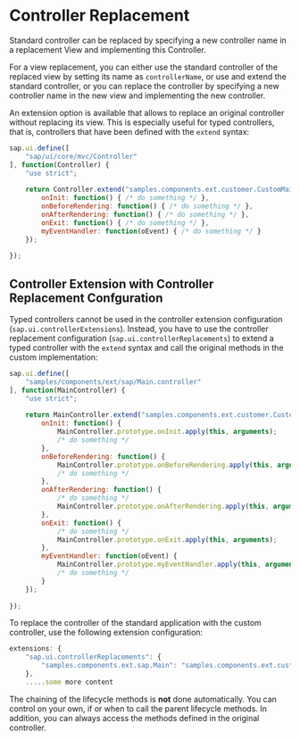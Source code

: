 <!-- loiob0b14bf4dcdb476fb0d63877c1beff7c -->

# Controller Replacement

Standard controller can be replaced by specifying a new controller name in a replacement View and implementing this Controller.

For a view replacement, you can either use the standard controller of the replaced view by setting its name as `controllerName`, or use and extend the standard controller, or you can replace the controller by specifying a new controller name in the new view and implementing the new controller.

An extension option is available that allows to replace an original controller without replacing its view. This is especially useful for typed controllers, that is, controllers that have been defined with the `extend` syntax:

```js
sap.ui.define([
    "sap/ui/core/mvc/Controller"
], function(Controller) {
    "use strict";
 
    return Controller.extend("samples.components.ext.customer.CustomMain", {
        onInit: function() { /* do something */ },
        onBeforeRendering: function() { /* do something */ },
        onAfterRendering: function() { /* do something */ },
        onExit: function() { /* do something */ },
        myEventHandler: function(oEvent) { /* do something */ }
    });
 
});
```



<a name="loiob0b14bf4dcdb476fb0d63877c1beff7c__section_zwn_zkg_3mb"/>

## Controller Extension with Controller Replacement Confguration

Typed controllers cannot be used in the controller extension configuration \(`sap.ui.controllerExtensions`\). Instead, you have to use the controller replacement configuration \(`sap.ui.controllerReplacements`\) to extend a typed controller with the `extend` syntax and call the original methods in the custom implementation:

```js
sap.ui.define([
    "samples/components/ext/sap/Main.controller"
], function(MainController) {
    "use strict";
  
    return MainController.extend("samples.components.ext.customer.CustomMain", {
        onInit: function() { 
            MainController.prototype.onInit.apply(this, arguments);
            /* do something */ 
        },
        onBeforeRendering: function() { 
            MainController.prototype.onBeforeRendering.apply(this, arguments);
            /* do something */ 
        },
        onAfterRendering: function() {
            /* do something */
            MainController.prototype.onAfterRendering.apply(this, arguments);
        },
        onExit: function() {
            /* do something */
            MainController.prototype.onExit.apply(this, arguments);
        },
        myEventHandler: function(oEvent) {
            MainController.prototype.myEventHandler.apply(this, arguments);
            /* do something */ 
        }
    });
  
});
```

To replace the controller of the standard application with the custom controller, use the following extension configuration:

```js
extensions: { 
    "sap.ui.controllerReplacements": {
        "samples.components.ext.sap.Main": "samples.components.ext.customer.CustomMain"
    },
    .....some more content
```

The chaining of the lifecycle methods is **not** done automatically. You can control on your own, if or when to call the parent lifecycle methods. In addition, you can always access the methods defined in the original controller.

